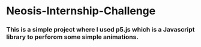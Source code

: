 # Neosis-Internship-Challenge
### This is a simple project where I used p5.js which is a Javascript library to perforom some simple animations.
